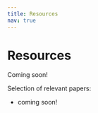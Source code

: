 ```yaml
---
title: Resources
nav: true
---
```


# Resources


Coming soon!


Selection of relevant papers:

- coming soon!